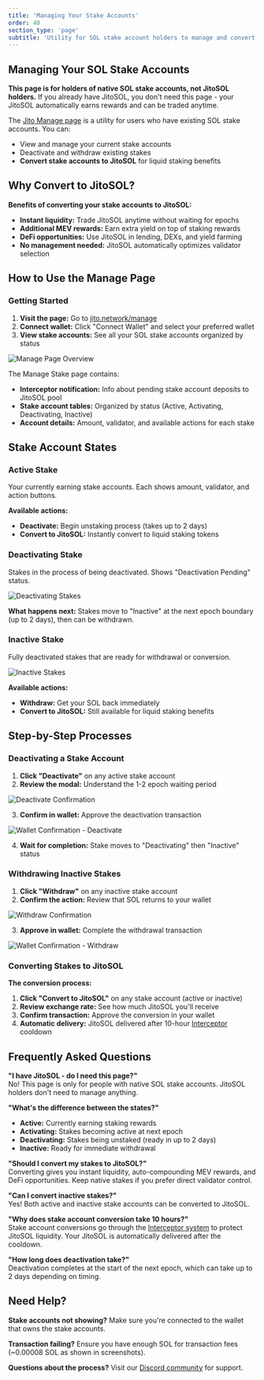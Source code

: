 ```yaml
---
title: 'Managing Your Stake Accounts'
order: 40
section_type: 'page'
subtitle: 'Utility for SOL stake account holders to manage and convert stakes.'
---
```


## Managing Your SOL Stake Accounts

**This page is for holders of native SOL stake accounts, not JitoSOL holders.** If you already have JitoSOL, you don't need this page - your JitoSOL automatically earns rewards and can be traded anytime.

The [Jito Manage page](https://www.jito.network/manage/) is a utility for users who have existing SOL stake accounts. You can:
- View and manage your current stake accounts
- Deactivate and withdraw existing stakes  
- **Convert stake accounts to JitoSOL** for liquid staking benefits

## Why Convert to JitoSOL?

**Benefits of converting your stake accounts to JitoSOL:**
- **Instant liquidity:** Trade JitoSOL anytime without waiting for epochs
- **Additional MEV rewards:** Earn extra yield on top of staking rewards
- **DeFi opportunities:** Use JitoSOL in lending, DEXs, and yield farming
- **No management needed:** JitoSOL automatically optimizes validator selection

## How to Use the Manage Page

### Getting Started
1. **Visit the page:** Go to [jito.network/manage](https://www.jito.network/manage/)
2. **Connect wallet:** Click "Connect Wallet" and select your preferred wallet
3. **View stake accounts:** See all your SOL stake accounts organized by status

![Manage Page Overview](/shared/images/jitosol/manage-page-active-stake-list.png)

The Manage Stake page contains:
- **Interceptor notification:** Info about pending stake account deposits to JitoSOL pool
- **Stake account tables:** Organized by status (Active, Activating, Deactivating, Inactive)
- **Account details:** Amount, validator, and available actions for each stake

## Stake Account States

### Active Stake
Your currently earning stake accounts. Each shows amount, validator, and action buttons.

**Available actions:**
- **Deactivate:** Begin unstaking process (takes up to 2 days)
- **Convert to JitoSOL:** Instantly convert to liquid staking tokens

### Deactivating Stake  
Stakes in the process of being deactivated. Shows "Deactivation Pending" status.

![Deactivating Stakes](/shared/images/jitosol/manage-page-deactivating-stake-section.png)

**What happens next:** Stakes move to "Inactive" at the next epoch boundary (up to 2 days), then can be withdrawn.

### Inactive Stake
Fully deactivated stakes that are ready for withdrawal or conversion.

![Inactive Stakes](/shared/images/jitosol/manage-page-inactive-stake-list.png)

**Available actions:**
- **Withdraw:** Get your SOL back immediately
- **Convert to JitoSOL:** Still available for liquid staking benefits

## Step-by-Step Processes

### Deactivating a Stake Account

1. **Click "Deactivate"** on any active stake account
2. **Review the modal:** Understand the 1-2 epoch waiting period

![Deactivate Confirmation](/shared/images/jitosol/manage-page-deactivate-confirm-modal.png)

3. **Confirm in wallet:** Approve the deactivation transaction

![Wallet Confirmation - Deactivate](/shared/images/jitosol/manage-wallet-confirm-deactivate-stake.png)

4. **Wait for completion:** Stake moves to "Deactivating" then "Inactive" status

### Withdrawing Inactive Stakes

1. **Click "Withdraw"** on any inactive stake account
2. **Confirm the action:** Review that SOL returns to your wallet

![Withdraw Confirmation](/shared/images/jitosol/manage-page-withdraw-stake-modal.png)

3. **Approve in wallet:** Complete the withdrawal transaction

![Wallet Confirmation - Withdraw](/shared/images/jitosol/manage-wallet-confirm-withdrawal-stake.png)

### Converting Stakes to JitoSOL

**The conversion process:**
1. **Click "Convert to JitoSOL"** on any stake account (active or inactive)
2. **Review exchange rate:** See how much JitoSOL you'll receive
3. **Confirm transaction:** Approve the conversion in your wallet
4. **Automatic delivery:** JitoSOL delivered after 10-hour [Interceptor](/jitosol/user-guides/interceptor/) cooldown

## Frequently Asked Questions

**"I have JitoSOL - do I need this page?"**  
No! This page is only for people with native SOL stake accounts. JitoSOL holders don't need to manage anything.

**"What's the difference between the states?"**
- **Active:** Currently earning staking rewards
- **Activating:** Stakes becoming active at next epoch
- **Deactivating:** Stakes being unstaked (ready in up to 2 days)
- **Inactive:** Ready for immediate withdrawal

**"Should I convert my stakes to JitoSOL?"**  
Converting gives you instant liquidity, auto-compounding MEV rewards, and DeFi opportunities. Keep native stakes if you prefer direct validator control.

**"Can I convert inactive stakes?"**  
Yes! Both active and inactive stake accounts can be converted to JitoSOL.

**"Why does stake account conversion take 10 hours?"**  
Stake account conversions go through the [Interceptor system](/jitosol/user-guides/interceptor/) to protect JitoSOL liquidity. Your JitoSOL is automatically delivered after the cooldown.

**"How long does deactivation take?"**  
Deactivation completes at the start of the next epoch, which can take up to 2 days depending on timing.

## Need Help?

**Stake accounts not showing?** Make sure you're connected to the wallet that owns the stake accounts.

**Transaction failing?** Ensure you have enough SOL for transaction fees (~0.00008 SOL as shown in screenshots).

**Questions about the process?** Visit our [Discord community](https://discord.com/invite/jitocommunity) for support.
